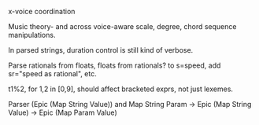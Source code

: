 x-voice coordination

Music theory- and across voice-aware scale, degree, chord sequence manipulations.

In parsed strings, duration control is still kind of verbose.

Parse rationals from floats, floats from rationals?
  to s=speed, add sr="speed as rational", etc.

t1%2, for 1,2 in [0,9], should affect bracketed exprs, not just lexemes.

Parser (Epic (Map String Value))
  and Map String Param -> Epic (Map String Value) -> Epic (Map Param Value)
